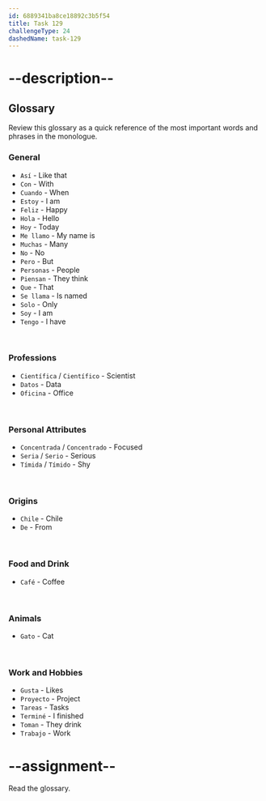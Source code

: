 ```yaml
---
id: 6889341ba8ce18892c3b5f54
title: Task 129
challengeType: 24
dashedName: task-129
---
```


<!-- GLOSSARY -->

# --description--

## Glossary

Review this glossary as a quick reference of the most important words and phrases in the monologue.

### General

- `Así` - Like that
- `Con` - With
- `Cuando` - When
- `Estoy` - I am
- `Feliz` - Happy
- `Hola` - Hello
- `Hoy` - Today
- `Me llamo` - My name is
- `Muchas` - Many
- `No` - No
- `Pero` - But
- `Personas` - People
- `Piensan` - They think
- `Que` - That
- `Se llama` - Is named
- `Solo` - Only
- `Soy` - I am
- `Tengo` - I have

<br>

### Professions

- `Científica` / `Científico` - Scientist
- `Datos` - Data
- `Oficina` - Office

<br>

### Personal Attributes

- `Concentrada` / `Concentrado` - Focused
- `Seria` / `Serio` - Serious
- `Tímida` / `Tímido` - Shy

<br>

### Origins

- `Chile` - Chile
- `De` - From

<br>

### Food and Drink

- `Café` - Coffee

<br>

### Animals

- `Gato` - Cat

<br>

### Work and Hobbies

- `Gusta` - Likes
- `Proyecto` - Project
- `Tareas` - Tasks
- `Terminé` - I finished
- `Toman` - They drink
- `Trabajo` - Work

# --assignment--

Read the glossary.
